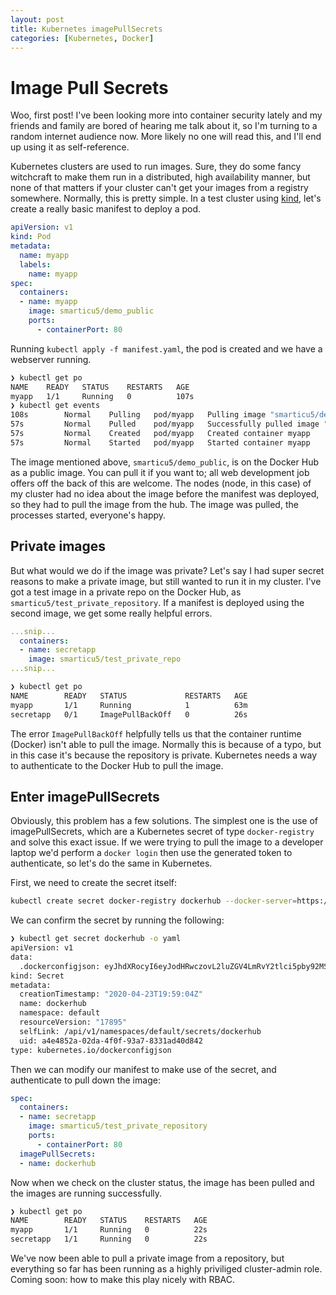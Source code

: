 ```yaml
---
layout: post
title: Kubernetes imagePullSecrets
categories: [Kubernetes, Docker]
---
```


# Image Pull Secrets

Woo, first post! I've been looking more into container security lately and my friends and family are bored of hearing me talk about it, so I'm turning to a random internet audience now. More likely no one will read this, and I'll end up using it as self-reference.

Kubernetes clusters are used to run images. Sure, they do some fancy witchcraft to make them run in a distributed, high availability manner, but none of that matters if your cluster can't get your images from a registry somewhere. Normally, this is pretty simple. In a test cluster using [kind](https://github.com/kubernetes-sigs/kind), let's create a really basic manifest to deploy a pod.

```yaml
apiVersion: v1
kind: Pod
metadata:
  name: myapp
  labels:
    name: myapp
spec:
  containers:
  - name: myapp
    image: smarticu5/demo_public
    ports:
      - containerPort: 80
```

Running `kubectl apply -f manifest.yaml`, the pod is created and we have a webserver running. 

```bash
❯ kubectl get po
NAME    READY   STATUS    RESTARTS   AGE
myapp   1/1     Running   0          107s
❯ kubectl get events
108s        Normal    Pulling   pod/myapp   Pulling image "smarticu5/demo_public"
57s         Normal    Pulled    pod/myapp   Successfully pulled image "smarticu5/demo_public"
57s         Normal    Created   pod/myapp   Created container myapp
57s         Normal    Started   pod/myapp   Started container myapp
```

The image mentioned above, `smarticu5/demo_public`, is on the Docker Hub as a public image. You can pull it if you want to; all web development job offers off the back of this are welcome. The nodes (node, in this case) of my cluster had no idea about the image before the manifest was deployed, so they had to pull the image from the hub. The image was pulled, the processes started, everyone's happy. 

## Private images

But what would we do if the image was private? Let's say I had super secret reasons to make a private image, but still wanted to run it in my cluster. I've got a test image in a private repo on the Docker Hub, as `smarticu5/test_private_repository`. If a manifest is deployed using the second image, we get some really helpful errors. 

```yaml
...snip...
  containers:
  - name: secretapp
    image: smarticu5/test_private_repo
...snip...
```

```bash
❯ kubectl get po
NAME        READY   STATUS             RESTARTS   AGE
myapp       1/1     Running            1          63m
secretapp   0/1     ImagePullBackOff   0          26s

```

The error `ImagePullBackOff` helpfully tells us that the container runtime (Docker) isn't able to pull the image. Normally this is because of a typo, but in this case it's because the repository is private. Kubernetes needs a way to authenticate to the Docker Hub to pull the image. 

## Enter imagePullSecrets

Obviously, this problem has a few solutions. The simplest one is the use of imagePullSecrets, which are a Kubernetes secret of type `docker-registry` and solve this exact issue. If we were trying to pull the image to a developer laptop we'd perform a `docker login` then use the generated token to authenticate, so let's do the same in Kubernetes. 

First, we need to create the secret itself:

```bash
kubectl create secret docker-registry dockerhub --docker-server=https://index.docker.io/v1/ --docker-username=<smarticu5> --docker-password=<ObviouslyThisIsntMyRealPassword> --docker-email=<howdoemailswork@test.com>
```

We can confirm the secret by running the following:

```bash
❯ kubectl get secret dockerhub -o yaml
apiVersion: v1
data:
  .dockerconfigjson: eyJhdXRocyI6eyJodHRwczovL2luZGV4LmRvY2tlci5pby92MS8iOnsidXNlcm5hbWUiOiJzbWFydGljdTUiLCJwYXNzd29yZCI6IjxEaWRZb3VUaGlua0lGb3Jnb3RUb0NoYW5nZUl0SGVyZT8+IiwiZW1haWwiOiJpLnNtYXJ0OTRAZ21haWwuY29tIiwiYXV0aCI6ImMyMWhjblJwWTNVMU9raHZkMEZpYjNWMFNHVnlaVDg9In19fT09
kind: Secret
metadata:
  creationTimestamp: "2020-04-23T19:59:04Z"
  name: dockerhub
  namespace: default
  resourceVersion: "17895"
  selfLink: /api/v1/namespaces/default/secrets/dockerhub
  uid: a4e4852a-02da-4f0f-93a7-8331ad40d842
type: kubernetes.io/dockerconfigjson
```

Then we can modify our manifest to make use of the secret, and authenticate to pull down the image:

```yaml
spec:
  containers:
  - name: secretapp
    image: smarticu5/test_private_repository
    ports:
      - containerPort: 80
  imagePullSecrets:
  - name: dockerhub
```

Now when we check on the cluster status, the image has been pulled and the images are running successfully. 

```bash
❯ kubectl get po
NAME        READY   STATUS    RESTARTS   AGE
myapp       1/1     Running   0          22s
secretapp   1/1     Running   0          22s
```

We've now been able to pull a private image from a repository, but everything so far has been running as a highly priviliged cluster-admin role. Coming soon: how to make this play nicely with RBAC. 